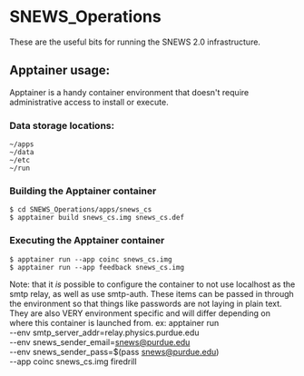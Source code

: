 # SNEWS_Operations
These are the useful bits for running the SNEWS 2.0 infrastructure.

## Apptainer usage:
Apptainer is a handy container environment that doesn't require administrative
access to install or execute.

### Data storage locations:
	~/apps
	~/data
	~/etc
	~/run

### Building the Apptainer container
	$ cd SNEWS_Operations/apps/snews_cs
	$ apptainer build snews_cs.img snews_cs.def

### Executing the Apptainer container
	$ apptainer run --app coinc snews_cs.img
	$ apptainer run --app feedback snews_cs.img

 Note: that it *is* possible to configure the container to 
 not use localhost as the smtp relay, as well as use smtp-auth.
 These items can be passed in through the environment
 so that things like passwords are not laying in plain text.
 They are also VERY environment specific and will differ
 depending on where this container is launched from.
 ex:
	apptainer run \
	      --env smtp_server_addr=relay.physics.purdue.edu \
	       --env snews_sender_email=snews@purdue.edu \
	       --env snews_sender_pass=$(pass snews@purdue.edu) \
	       --app coinc snews_cs.img firedrill
